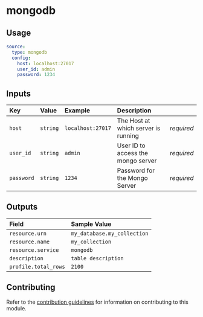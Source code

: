 # mongodb

## Usage

```yaml
source:
  type: mongodb
  config:
    host: localhost:27017
    user_id: admin
    password: 1234
```

## Inputs

| Key | Value | Example | Description |    |
| :-- | :---- | :------ | :---------- | :- |
| `host` | `string` | `localhost:27017` | The Host at which server is running | *required* |
| `user_id` | `string` | `admin` | User ID to access the mongo server| *required* |
| `password` | `string` | `1234` | Password for the Mongo Server | *required* |

## Outputs

| Field | Sample Value |
| :---- | :---- |
| `resource.urn` | `my_database.my_collection` |
| `resource.name` | `my_collection` |
| `resource.service` | `mongodb` |
| `description` | `table description` |
| `profile.total_rows` | `2100` |

## Contributing

Refer to the [contribution guidelines](../../../docs/contribute/guide.md#adding-a-new-extractor) for information on contributing to this module.
